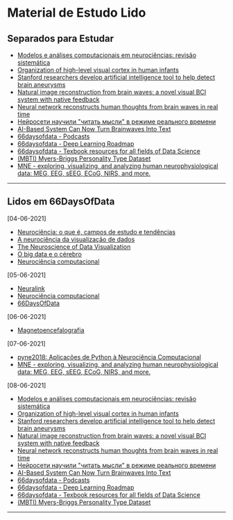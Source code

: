 # Material de Estudo Lido

## Separados para Estudar

- [Modelos e análises computacionais em neurociências: revisão sistemática](http://pepsic.bvsalud.org/scielo.php?script=sci_arttext&pid=S1808-42812010000200015)
- [Organization of high-level visual cortex in human infants](https://www.nature.com/articles/ncomms13995)
- [Stanford researchers develop artificial intelligence tool to help detect brain aneurysms](https://news.stanford.edu/2019/06/07/ai-tool-helps-radiologists-detect-brain-aneurysms/)
- [Natural image reconstruction from brain waves: a novel visual BCI system with native feedback](https://www.biorxiv.org/content/10.1101/787101v2)
- [Neural network reconstructs human thoughts from brain waves in real time](https://techxplore.com/news/2019-10-neural-network-reconstructs-human-thoughts.html)
- [Нейросети научили "читать мысли" в режиме реального времени](https://www.youtube.com/watch?v=nf-P3b2AnZw)
- [AI-Based System Can Now Turn Brainwaves Into Text](https://analyticsindiamag.com/ai-based-system-can-now-turn-brainwaves-into-text/)
- [66daysofdata - Podcasts](https://github.com/66daysofdata/Podcasts)
- [66daysofdata - Deep Learning Roadmap](https://github.com/66daysofdata/Resources/tree/main/Deep%20Learning)
- [66daysofdata - Texbook resources for all fields of Data Science](https://github.com/66daysofdata/Resources/tree/main/Textbooks)
- [(MBTI) Myers-Briggs Personality Type Dataset](https://www.kaggle.com/datasnaek/mbti-type)
- [MNE - exploring, visualizing, and analyzing human neurophysiological data: MEG, EEG, sEEG, ECoG, NIRS, and more.](https://mne.tools/stable/index.html)

***

## Lidos em 66DaysOfData

[04-06-2021]
- [Neurociência: o que é, campos de estudo e tendências](https://fia.com.br/blog/neurociencia/)
- [A neurociência da visualização de dados](https://medium.com/somos-tera/a-neurociencia-da-visualizacao-de-dados-dbb334c548a0)
- [The Neuroscience of Data Visualization](https://medium.com/learn-the-part/the-neuroscience-of-data-visualization-the-facts-ab3586843bc5)
- [O big data e o cérebro](https://veja.abril.com.br/blog/letra-de-medico/big-data-e-o-cerebro/)
- [Neurociência computacional](https://pt.wikipedia.org/wiki/Neuroci%C3%AAncia_computacional)

[05-06-2021]
- [Neuralink](https://neuralink.com/)
- [Neurociência computacional](https://pt.wikipedia.org/wiki/Neuroci%C3%AAncia_computacional)
- [66DaysOfData](https://github.com/66daysofdata)

[06-06-2021]
- [Magnetoencefalografia](https://pt.m.wikipedia.org/wiki/Magnetoencefalografia)

[07-06-2021]
- [pyne2018: Aplicações de Python à Neurociência Computacional](https://www.youtube.com/watch?v=aZWZkDHwn9A)
- [MNE - exploring, visualizing, and analyzing human neurophysiological data: MEG, EEG, sEEG, ECoG, NIRS, and more.](https://mne.tools/stable/index.html)

[08-06-2021]
- [Modelos e análises computacionais em neurociências: revisão sistemática](http://pepsic.bvsalud.org/scielo.php?script=sci_arttext&pid=S1808-42812010000200015)
- [Organization of high-level visual cortex in human infants](https://www.nature.com/articles/ncomms13995)
- [Stanford researchers develop artificial intelligence tool to help detect brain aneurysms](https://news.stanford.edu/2019/06/07/ai-tool-helps-radiologists-detect-brain-aneurysms/)
- [Natural image reconstruction from brain waves: a novel visual BCI system with native feedback](https://www.biorxiv.org/content/10.1101/787101v2)
- [Neural network reconstructs human thoughts from brain waves in real time
](https://techxplore.com/news/2019-10-neural-network-reconstructs-human-thoughts.html)
- [Нейросети научили "читать мысли" в режиме реального времени](https://www.youtube.com/watch?v=nf-P3b2AnZw)
- [AI-Based System Can Now Turn Brainwaves Into Text](https://analyticsindiamag.com/ai-based-system-can-now-turn-brainwaves-into-text/)
- [66daysofdata - Podcasts](https://github.com/66daysofdata/Podcasts)
- [66daysofdata - Deep Learning Roadmap](https://github.com/66daysofdata/Resources/tree/main/Deep%20Learning)
- [66daysofdata - Texbook resources for all fields of Data Science](https://github.com/66daysofdata/Resources/tree/main/Textbooks)
- [(MBTI) Myers-Briggs Personality Type Dataset](https://www.kaggle.com/datasnaek/mbti-type)

***
